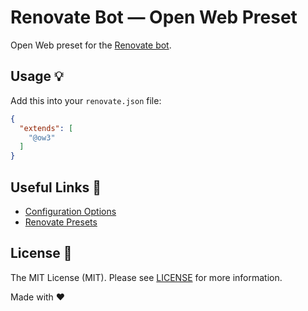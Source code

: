 # Renovate Bot — Open Web Preset

Open Web preset for the [Renovate bot](https://github.com/renovatebot/renovate).

## Usage 💡

Add this into your `renovate.json` file:

```json
{
  "extends": [
    "@ow3"
  ]
}
```

## Useful Links 🤝

- [Configuration Options](https://renovatebot.com/docs/configuration-options)
- [Renovate Presets](https://github.com/renovatebot/presets/tree/master/packages)

## License 📄

The MIT License (MIT). Please see [LICENSE](LICENSE.md) for more information.

Made with ❤️
